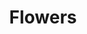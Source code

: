 ---
title: Flowers
price: 18.00
tags: ["flowers"]
description: Nice leash
size: Small
templateKey: product-page-layout
image: catty/flowers.jpg
customField: 
    name: Size
    values: [{name: 'Small', priceChange: 0},{name: 'medium', priceChange: 4.00},{name: 'large', priceChange: 8.00}]
---